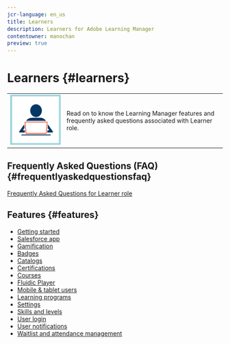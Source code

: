 ```yaml
---
jcr-language: en_us
title: Learners
description: Learners for Adobe Learning Manager
contentowner: manochan
preview: true
---
```



# Learners {#learners}

<table> 
 <tbody>
  <tr> 
   <td><img src="assets/learner2.png"></td> 
   <td><p>Read on to know the Learning Manager features and frequently asked questions associated with Learner role. </p></td> 
  </tr> 
 </tbody>
</table>

## Frequently Asked Questions (FAQ) {#frequentlyaskedquestionsfaq}

[Frequently Asked Questions for Learner role](learners/frequently-asked-questions-for-learners.md)

## Features {#features}

* [Getting started](learners/feature-summary/getting-started-learner.md)
* [Salesforce app](learners/feature-summary/sfdc-app.md) 
* [Gamification](learners/feature-summary/gamification.md)
* [Badges](learners/feature-summary/badges.md)
* [Catalogs](learners/feature-summary/catalogs.md)
* [Certifications](learners/feature-summary/certifications.md)
* [Courses](learners/feature-summary/courses.md)
* [Fluidic Player](learners/feature-summary/fluidic-player.md)
* [Mobile & tablet users](learners/feature-summary/ipad-android-tablet-users.md)
* [Learning programs](learners/feature-summary/learning-programs.md)
* [Settings](learners/feature-summary/settings.md)
* [Skills and levels](learners/feature-summary/skills-levels.md)
* [User login](learners/feature-summary/user-login.md)
* [User notifications](learners/feature-summary/user-notifications.md)
* [Waitlist and attendance management](learners/feature-summary/waitlist-attendance-management.md)
